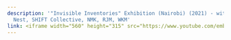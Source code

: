 ```yaml
---
description: '"Invisible Inventories" Exhibition (Nairobi) (2021) - with The
  Nest, SHIFT Collective, NMK, RJM, WKM'
link: <iframe width="560" height="315" src="https://www.youtube.com/embed/LynvkJdrkBA?si=ofEleEm3ECmPCqe1" title="YouTube video player" frameborder="0" allow="accelerometer; autoplay; clipboard-write; encrypted-media; gyroscope; picture-in-picture; web-share" referrerpolicy="strict-origin-when-cross-origin" allowfullscreen></iframe>
---
```


